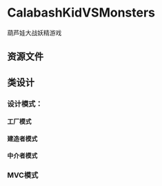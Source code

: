 # CalabashKidVSMonsters
葫芦娃大战妖精游戏

## 资源文件



## 类设计

### 设计模式：

#### 工厂模式

#### 建造者模式

#### 中介者模式

### MVC模式